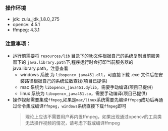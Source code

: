 ### 操作环境
  - jdk: zulu_jdk_1.8.0_275
  - opencv: 4.5.1
  - ffmpeg: 4.3.1

### 注意事项：
  - 运行前需要将 `resources/lib` 目录下的lib文件根据自己的系统复制当前服务器下的 `java.library.path`下,程序运行时会打印当前服务器的 java.library.path，注意查看
    - windows 系统 为 `libopencv_java451.dll`，可直接下载 .exe 文件后在安装路径根据自己的系统位数查找(项目已提供)
    - mac 系统为 `libopencv_java451.dylib`，需要手动编译(项目已提供)
    - linux 系统为 `libopencv_java451.so`，需要手动编译(项目已提供)
  - 操作视频需要集成`ffmpeg`,如果是`mac/linux`系统需要先编译`ffmpeg`成功后再通过命令集成编译`ffmpeg`，`windows`系统直接下载`ffmpeg`即可
    > 理论上应该不需要用户再内置ffmpeg，如果出现通过opencv的工具类无法操作视频的情况，请考虑下载或编译ffmpeg
